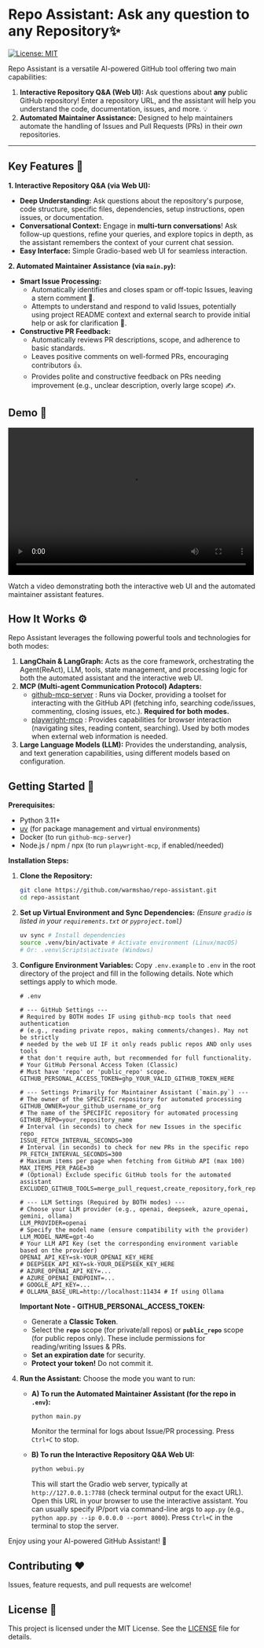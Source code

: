# Repo Assistant: Ask any question to any Repository✨

[![License: MIT](https://img.shields.io/badge/License-MIT-yellow.svg)](https://opensource.org/licenses/MIT)

Repo Assistant is a versatile AI-powered GitHub tool offering two main capabilities:

1.  **Interactive Repository Q&A (Web UI):** Ask questions about **any** public GitHub repository! Enter a repository URL, and the assistant will help you understand the code, documentation, issues, and more. 💡
2.  **Automated Maintainer Assistance:** Designed to help maintainers automate the handling of Issues and Pull Requests (PRs) in their *own* repositories.

---

## Key Features 🌟

**1. Interactive Repository Q&A (via Web UI):**

*   **Deep Understanding:** Ask questions about the repository's purpose, code structure, specific files, dependencies, setup instructions, open issues, or documentation.
*   **Conversational Context:** Engage in **multi-turn conversations**! Ask follow-up questions, refine your queries, and explore topics in depth, as the assistant remembers the context of your current chat session.
*   **Easy Interface:** Simple Gradio-based web UI for seamless interaction.

**2. Automated Maintainer Assistance (via `main.py`):**

*   **Smart Issue Processing:**
    *   Automatically identifies and closes spam or off-topic Issues, leaving a stern comment 🚫.
    *   Attempts to understand and respond to valid Issues, potentially using project README context and external search to provide initial help or ask for clarification 🤔.
*   **Constructive PR Feedback:**
    *   Automatically reviews PR descriptions, scope, and adherence to basic standards.
    *   Leaves positive comments on well-formed PRs, encouraging contributors 👍.
    *   Provides polite and constructive feedback on PRs needing improvement (e.g., unclear description, overly large scope) ✍️.

## Demo 🎥

<video src="https://github.com/user-attachments/assets/c398fd19-f971-420f-95b2-1788f517ed2e" controls="controls" width="500" height="300">Your browser does not support this video!</video>

Watch a video demonstrating both the interactive web UI and the automated maintainer assistant features.

## How It Works ⚙️

Repo Assistant leverages the following powerful tools and technologies for both modes:

1.  **LangChain & LangGraph:** Acts as the core framework, orchestrating the Agent(ReAct), LLM, tools, state management, and processing logic for both the automated assistant and the interactive web UI.
2.  **MCP (Multi-agent Communication Protocol) Adapters:**
    *   [github-mcp-server](https://github.com/github/github-mcp-server) : Runs via Docker, providing a toolset for interacting with the GitHub API (fetching info, searching code/issues, commenting, closing issues, etc.). **Required for both modes.**
    *   [playwright-mcp](https://github.com/microsoft/playwright-mcp) : Provides capabilities for browser interaction (navigating sites, reading content, searching). Used by both modes when external web information is needed.
3.  **Large Language Models (LLM):** Provides the understanding, analysis, and text generation capabilities, using different models based on configuration.


## Getting Started 🚀

**Prerequisites:**

*   Python 3.11+
*   [uv](https://github.com/astral-sh/uv) (for package management and virtual environments)
*   Docker (to run `github-mcp-server`)
*   Node.js / npm / npx (to run `playwright-mcp`, if enabled/needed)

**Installation Steps:**

1.  **Clone the Repository:**
    ```bash
    git clone https://github.com/warmshao/repo-assistant.git
    cd repo-assistant
    ```

2.  **Set up Virtual Environment and Sync Dependencies:**
    *(Ensure `gradio` is listed in your `requirements.txt` or `pyproject.toml`)*
    ```bash
    uv sync # Install dependencies
    source .venv/bin/activate # Activate environment (Linux/macOS)
    # Or: .venv\Scripts\activate (Windows)
    ```

3.  **Configure Environment Variables:**
    Copy `.env.example` to `.env` in the root directory of the project and fill in the following details. Note which settings apply to which mode.

    ```dotenv
    # .env

    # --- GitHub Settings ---
    # Required by BOTH modes IF using github-mcp tools that need authentication
    # (e.g., reading private repos, making comments/changes). May not be strictly
    # needed by the web UI IF it only reads public repos AND only uses tools
    # that don't require auth, but recommended for full functionality.
    # Your GitHub Personal Access Token (Classic)
    # Must have 'repo' or 'public_repo' scope.
    GITHUB_PERSONAL_ACCESS_TOKEN=ghp_YOUR_VALID_GITHUB_TOKEN_HERE

    # --- Settings Primarily for Maintainer Assistant (`main.py`) ---
    # The owner of the SPECIFIC repository for automated processing
    GITHUB_OWNER=your_github_username_or_org
    # The name of the SPECIFIC repository for automated processing
    GITHUB_REPO=your_repository_name
    # Interval (in seconds) to check for new Issues in the specific repo
    ISSUE_FETCH_INTERVAL_SECONDS=300
    # Interval (in seconds) to check for new PRs in the specific repo
    PR_FETCH_INTERVAL_SECONDS=300
    # Maximum items per page when fetching from GitHub API (max 100)
    MAX_ITEMS_PER_PAGE=30
    # (Optional) Exclude specific GitHub tools for the automated assistant
    EXCLUDED_GITHUB_TOOLS=merge_pull_request,create_repository,fork_repository,push_files,create_branch,create_or_update_file,update_pull_request_branch

    # --- LLM Settings (Required by BOTH modes) ---
    # Choose your LLM provider (e.g., openai, deepseek, azure_openai, gemini, ollama)
    LLM_PROVIDER=openai
    # Specify the model name (ensure compatibility with the provider)
    LLM_MODEL_NAME=gpt-4o
    # Your LLM API Key (set the corresponding environment variable based on the provider)
    OPENAI_API_KEY=sk-YOUR_OPENAI_KEY_HERE
    # DEEPSEEK_API_KEY=sk-YOUR_DEEPSEEK_KEY_HERE
    # AZURE_OPENAI_API_KEY=...
    # AZURE_OPENAI_ENDPOINT=...
    # GOOGLE_API_KEY=...
    # OLLAMA_BASE_URL=http://localhost:11434 # If using Ollama
    ```

    **Important Note - GITHUB_PERSONAL_ACCESS_TOKEN:**
    *   Generate a **Classic Token**.
    *   Select the **`repo`** scope (for private/all repos) or **`public_repo`** scope (for public repos only). These include permissions for reading/writing Issues & PRs.
    *   **Set an expiration date** for security.
    *   **Protect your token!** Do not commit it.

4.  **Run the Assistant:**
    Choose the mode you want to run:

    *   **A) To run the Automated Maintainer Assistant (for the repo in `.env`):**
        ```bash
        python main.py
        ```
        Monitor the terminal for logs about Issue/PR processing. Press `Ctrl+C` to stop.

    *   **B) To run the Interactive Repository Q&A Web UI:**
        ```bash
        python webui.py
        ```
        This will start the Gradio web server, typically at `http://127.0.0.1:7788` (check terminal output for the exact URL). Open this URL in your browser to use the interactive assistant. You can usually specify IP/port via command-line args to `app.py` (e.g., `python app.py --ip 0.0.0.0 --port 8000`). Press `Ctrl+C` in the terminal to stop the server.

Enjoy using your AI-powered GitHub Assistant! 🎉

## Contributing ❤️

Issues, feature requests, and pull requests are welcome!

## License 📄

This project is licensed under the MIT License. See the [LICENSE](LICENSE) file for details.